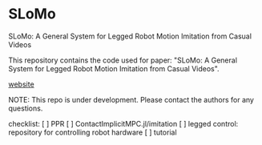 # SLoMo
SLoMo: A General System for Legged Robot Motion Imitation from Casual Videos

This repository contains the code used for paper: "SLoMo: A General System for Legged Robot Motion Imitation from Casual Videos". 

[website](https://slomo-www.github.io/website/)

NOTE: This repo is under development. Please contact the authors for any questions.

checklist:
[ ] PPR 
[ ] ContactImplicitMPC.jl/imitation
[ ] legged control: repository for controlling robot hardware
[ ] tutorial


